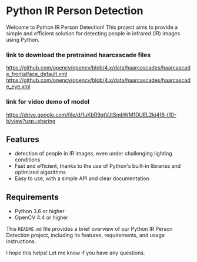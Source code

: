 # Python IR Person Detection

Welcome to Python IR Person Detection! This project aims to provide a simple and efficient solution for detecting people in infrared (IR) images using Python.

### link to download the pretrained haarcascade files
https://github.com/opencv/opencv/blob/4.x/data/haarcascades/haarcascade_frontalface_default.xml
https://github.com/opencv/opencv/blob/4.x/data/haarcascades/haarcascade_eye.xml

### link for video demo of model
https://drive.google.com/file/d/1uKbR9qtVJtSmbWM1DUEL2kj4f6-t10-b/view?usp=sharing

## Features
- detection of people in IR images, even under challenging lighting conditions
- Fast and efficient, thanks to the use of Python's built-in libraries and optimized algorithms
- Easy to use, with a simple API and clear documentation

## Requirements
- Python 3.6 or higher
- OpenCV 4.4 or higher


This `README.md` file provides a brief overview of our Python IR Person Detection project, including its features, requirements, and usage instructions. 

I hope this helps! Let me know if you have any questions.
